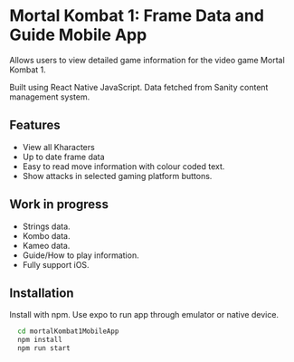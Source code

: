 # Mortal Kombat 1: Frame Data and Guide Mobile App

Allows users to view detailed game information for the video game Mortal Kombat 1.

Built using React Native JavaScript. Data fetched from Sanity content management system.


## Features

- View all Kharacters
- Up to date frame data
- Easy to read move information with colour coded text.
- Show attacks in selected gaming platform buttons.

## Work in progress

- Strings data.
- Kombo data.
- Kameo data.
- Guide/How to play information.
- Fully support iOS.


## Installation

Install with npm. Use expo to run app through emulator or native device.

```bash
  cd mortalKombat1MobileApp
  npm install
  npm run start
```
    
